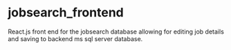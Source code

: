 # jobsearch_frontend
React.js front end for the jobsearch database allowing for editing job details and saving to backend ms sql server database.

